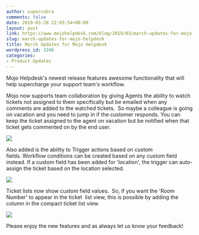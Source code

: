 ```yaml
---
author: supercobra
comments: false
date: 2019-03-28 22:03:54+00:00
layout: post
link: https://www.mojohelpdesk.com/blog/2019/03/march-updates-for-mojo-helpdesk/
slug: march-updates-for-mojo-helpdesk
title: March Updates for Mojo Helpdesk
wordpress_id: 3246
categories:
- Product Updates
---
```


Mojo Helpdesk's newest release features awesome functionality that will help supercharge your support team's workflow. 




Mojo now supports team collaboration by giving Agents the ability to watch tickets not assigned to them specifically but be emailed when any comments are added to the watched tickets.  So maybe a colleague is going on vacation and you need to jump in if the customer responds. You can keep the ticket assigned to the agent on vacation but be notified when that ticket gets commented on by the end user. 




![](http://www.mojohelpdesk.com/blog/wp-content/uploads/2019/03/Screen-Shot-2019-03-28-at-4.56.50-PM.png)






Also added is the ability to Trigger actions based on custom fields. Workflow conditions can be created based on any custom field instead. If a custom field has been added for 'location', the trigger can auto-assign the ticket based on the location selected. 




![](http://www.mojohelpdesk.com/blog/wp-content/uploads/2019/03/Screen-Shot-2019-03-28-at-4.58.31-PM.png)




Ticket lists now show custom field values.  So, if you want the 'Room Number' to appear in the ticket  list view, this is possible by adding the column in the compact ticket list view. 




![](http://www.mojohelpdesk.com/blog/wp-content/uploads/2019/03/Screen-Shot-2019-03-28-at-5.00.54-PM.png)




Please enjoy the new features and as always let us know your feedback! 
